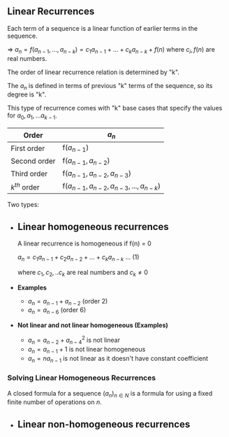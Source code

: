 ## Linear Recurrences
Each term of a sequence is a linear function of earlier terms in the sequence.

$\Rightarrow$ $a_{n} = f(a_{n-1}, ..., a_{n-k}) = c_1 a_{n-1} + ... + c_k a_{n-k} + f(n)$ where $c_i, f(n)$ are real numbers.

The order of linear recurrence relation is determined by "k". 

The $a_n$ is defined in terms of previous "k" terms of the sequence, so its degree is "k".

This type of recurrence comes with "k" base cases that specify the values for $a_0, a_1, ... a_{k-1}$.

Order | $a_n$ |
--- | --- | 
First order | f($a_{n-1}$) |
Second order | f($a_{n-1}, a_{n-2}$) |
Third order | f($a_{n-1}, a_{n-2}, a_{n-3}$) |
$k^{th}$ order | f($a_{n-1}, a_{n-2}, a_{n-3}, ... , a_{n-k}$) |

Two types:
- ## Linear homogeneous recurrences
    A linear recurrence is homogeneous if f(n) = 0

    $a_n = c_1 a_{n-1} + c_2 a_{n-2} + ... + c_k a_{n-k}$ ... (1)

    where $c_1, c_2, .. c_k$ are real numbers and $c_k \ne 0$

- **Examples**

    * $a_n = a_{n-1} + a_{n-2}$ (order 2)
    * $a_n = a_{n-6}$ (order 6)

- **Not linear and not linear homogeneous (Examples)**
    * $a_n = a_{n-2} + a_{n-4}^2$ is not linear
    * $a_n = a_{n-1} + 1$ is not linear homogeneous
    * $a_n = na_{n-1}$ is not linear as it doesn't have constant coefficient


### Solving Linear Homogeneous Recurrences
A closed formula for a sequence $(a_n)_{n \in N}$ is a formula for  using a fixed finite number of operations on $n$.



- ## Linear non-homogeneous recurrences